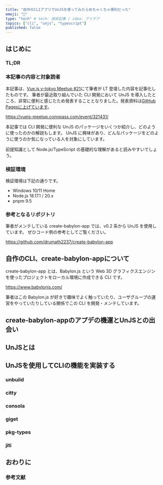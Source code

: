 ```yaml
---
title: "自作のCLIアプリでUnJSを使ってみたらめちゃくちゃ便利だった"
emoji: "🧩"
type: "tech" # tech: 技術記事 / idea: アイデア
topics: ["cli", "unjs", "typescript"]
published: false
---
```


## はじめに

### TL;DR

### 本記事の内容と対象読者

本記事は、[Vue.js v-tokyo Meetup #21](https://vuejs-meetup.connpass.com/event/321431/)にて筆者が LT 登壇した内容を記事化したものです。
筆者が最近取り組んでいた CLI 開発において UnJS を導入したところ、非常に便利と感じたため発表することとなりました。発表資料は[GitHub Pagesに上げています](https://drumath2237.github.io/slides-create-cli-with-unjs/1)。

https://vuejs-meetup.connpass.com/event/321431/

本記事では CLI 開発に便利な UnJS のパッケージをいくつか紹介し、どのように使ったのかの解説もします。
UnJS に興味があり、どんなパッケージをどのように使うのか気になっている人を対象にしています。

前提知識として Node.js/TypeScript の基礎的な理解があると読みやすいでしょう。

### 検証環境

検証環境は下記の通りです。

- Windows 10/11 Home
- Node.js 18.17.1 / 20.x
- pnpm 9.5

### 参考となるリポジトリ

筆者がメンテしている create-babylon-app では、v0.2 系から UnJS を使用しています。
ぜひコード例の参考としてご覧ください。

https://github.com/drumath2237/create-babylon-app

## 自作のCLI、create-babylon-appについて

create-babylon-app とは、Babylon.js という Web 3D グラフィクスエンジンを使ったプロジェクトをローカル環境に作成できる CLI です。

https://www.babylonjs.com/

筆者はこの Babylon.js が好きで趣味でよく触っていたり、ユーザグループの運営をやっていたりしている関係でこの CLI を開発・メンテしています。

## create-babylon-appのアプデの機運とUnJSとの出会い

## UnJSとは

## UnJSを使用してCLIの機能を実装する

### unbuild

### citty

### consola

### giget

### pkg-types

### jiti

## おわりに

### 参考文献